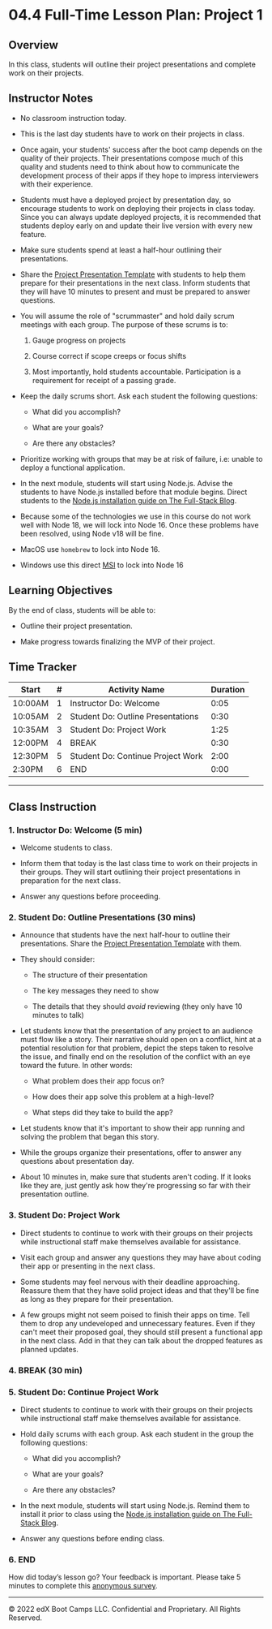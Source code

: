 # 04.4 Full-Time Lesson Plan: Project 1 

## Overview

In this class, students will outline their project presentations and complete work on their projects.

## Instructor Notes

* No classroom instruction today.

* This is the last day students have to work on their projects in class.

* Once again, your students' success after the boot camp depends on the quality of their projects. Their presentations compose much of this quality and students need to think about how to communicate the development process of their apps if they hope to impress interviewers with their experience.

* Students must have a deployed project by presentation day, so encourage students to work on deploying their projects in class today. Since you can always update deployed projects, it is recommended that students deploy early on and update their live version with every new feature.

* Make sure students spend at least a half-hour outlining their presentations.

* Share the [Project Presentation Template](https://docs.google.com/presentation/d/10QaO9KH8HtUXj__81ve0SZcpO5DbMbqqQr4iPpbwKks/edit?usp=sharing) with students to help them prepare for their presentations in the next class. Inform students that they will have 10 minutes to present and must be prepared to answer questions.

* You will assume the role of "scrummaster" and hold daily scrum meetings with each group. The purpose of these scrums is to: 

	1. Gauge progress on projects

	2. Course correct if scope creeps or focus shifts

	3. Most importantly, hold students accountable. Participation is a requirement for receipt of a passing grade. 

* Keep the daily scrums short. Ask each student the following questions:

	* What did you accomplish? 

	* What are your goals? 

	* Are there any obstacles? 

* Prioritize working with groups that may be at risk of failure, i.e: unable to deploy a functional application. 

* In the next module, students will start using Node.js. Advise the students to have Node.js installed before that module begins. Direct students to the [Node.js installation guide on The Full-Stack Blog](https://coding-boot-camp.github.io/full-stack/nodejs/how-to-install-nodejs).

* Because some of the technologies we use in this course do not work well with Node 18, we will lock into Node 16. Once these problems have been resolved, using Node v18 will be fine. 

* MacOS use `homebrew` to lock into Node 16. 

* Windows use this direct [MSI](https://nodejs.org/download/release/v16.18.0/) to lock into Node 16

## Learning Objectives

By the end of class, students will be able to:

* Outline their project presentation.

* Make progress towards finalizing the MVP of their project.

## Time Tracker

| Start   | #   | Activity Name                       |Duration|
|---      |---  |---                                  |---     |
| 10:00AM | 1   | Instructor Do: Welcome              |  0:05  |
| 10:05AM | 2   | Student Do: Outline Presentations   |  0:30  |
| 10:35AM | 3   | Student Do: Project Work            |  1:25  |
| 12:00PM | 4   | BREAK                               |  0:30  |
| 12:30PM | 5   | Student Do: Continue Project Work   |  2:00  |
| 2:30PM  | 6   | END                                 |  0:00  |

---

## Class Instruction

### 1. Instructor Do: Welcome (5 min)

* Welcome students to class.
 
* Inform them that today is the last class time to work on their projects in their groups. They will start outlining their project presentations in preparation for the next class.

* Answer any questions before proceeding.

### 2. Student Do: Outline Presentations (30 mins)

* Announce that students have the next half-hour to outline their presentations. Share the [Project Presentation Template](https://docs.google.com/presentation/d/10QaO9KH8HtUXj__81ve0SZcpO5DbMbqqQr4iPpbwKks/edit?usp=sharing) with them.

* They should consider:

  * The structure of their presentation

  * The key messages they need to show 

  * The details that they should _avoid_ reviewing (they only have 10 minutes to talk)

* Let students know that the presentation of any project to an audience must flow like a story. Their narrative should open on a conflict, hint at a potential resolution for that problem, depict the steps taken to resolve the issue, and finally end on the resolution of the conflict with an eye toward the future. In other words:

  * What problem does their app focus on?

  * How does their app solve this problem at a high-level?

  * What steps did they take to build the app?

* Let students know that it's important to show their app running and solving the problem that began this story.

* While the groups organize their presentations, offer to answer any questions about presentation day.

* About 10 minutes in, make sure that students aren't coding. If it looks like they are, just gently ask how they're progressing so far with their presentation outline.

### 3. Student Do: Project Work

* Direct students to continue to work with their groups on their projects while instructional staff make themselves available for assistance.

* Visit each group and answer any questions they may have about coding their app or presenting in the next class.

* Some students may feel nervous with their deadline approaching. Reassure them that they have solid project ideas and that they'll be fine as long as they prepare for their presentation.

* A few groups might not seem poised to finish their apps on time. Tell them to drop any undeveloped and unnecessary features. Even if they can't meet their proposed goal, they should still present a functional app in the next class. Add in that they can talk about the dropped features as planned updates.

### 4. BREAK (30 min)

### 5. Student Do: Continue Project Work

* Direct students to continue to work with their groups on their projects while instructional staff make themselves available for assistance.

* Hold daily scrums with each group. Ask each student in the group the following questions:

	* What did you accomplish? 

	* What are your goals? 

	* Are there any obstacles? 

* In the next module, students will start using Node.js. Remind them to install it prior to class using the [Node.js installation guide on The Full-Stack Blog](https://coding-boot-camp.github.io/full-stack/nodejs/how-to-install-nodejs).

* Answer any questions before ending class.

### 6. END

How did today’s lesson go? Your feedback is important. Please take 5 minutes to complete this [anonymous survey](https://forms.gle/RfcVyXiMmZQut6aJ6).

---
© 2022 edX Boot Camps LLC. Confidential and Proprietary. All Rights Reserved.
